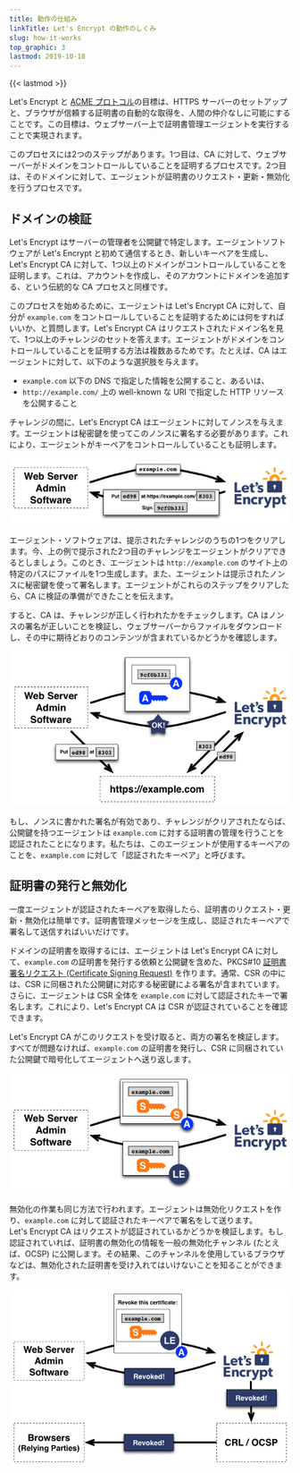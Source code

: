```yaml
---
title: 動作の仕組み
linkTitle: Let's Encrypt の動作のしくみ
slug: how-it-works
top_graphic: 3
lastmod: 2019-10-18
---
```


{{< lastmod >}}

Let's&nbsp;Encrypt と [ACME プロトコル](https://tools.ietf.org/html/rfc8555)の目標は、HTTPS サーバーのセットアップと、ブラウザが信頼する証明書の自動的な取得を、人間の仲介なしに可能にすることです。この目標は、ウェブサーバー上で証明書管理エージェントを実行することで実現されます。

このプロセスには2つのステップがあります。1つ目は、CA に対して、ウェブサーバーがドメインをコントロールしていることを証明するプロセスです。2つ目は、そのドメインに対して、エージェントが証明書のリクエスト・更新・無効化を行うプロセスです。

## ドメインの検証

Let's&nbsp;Encrypt はサーバーの管理者を公開鍵で特定します。エージェントソフトウェアが Let's&nbsp;Encrypt と初めて通信するとき、新しいキーペアを生成し、Let's&nbsp;Encrypt CA に対して、1つ以上のドメインがコントロールしていることを証明します。これは、アカウントを作成し、そのアカウントにドメインを追加する、という伝統的な CA プロセスと同様です。

このプロセスを始めるために、エージェントは Let's&nbsp;Encrypt CA に対して、自分が `example.com` をコントロールしていることを証明するためには何をすればいいか、と質問します。Let's&nbsp;Encrypt CA はリクエストされたドメイン名を見て、1つ以上のチャレンジのセットを答えます。エージェントがドメインをコントロールしていることを証明する方法は複数あるためです。たとえば、CA はエージェントに対して、以下のような選択肢を与えます。

* `example.com` 以下の DNS で指定した情報を公開すること、あるいは、
* `http://example.com/` 上の well-known な URI で指定した HTTP リソースを公開すること 

チャレンジの間に、Let's&nbsp;Encrypt CA はエージェントに対してノンスを与えます。エージェントは秘密鍵を使ってこのノンスに署名する必要があります。これにより、エージェントがキーペアをコントロールしていることも証明します。

<div class="howitworks-figure">
<img alt="example.com を検証するためのチャレンジのリクエスト"
     src="/images/howitworks_challenge.png"/>
</div>

エージェント・ソフトウェアは、提示されたチャレンジのうちの1つをクリアします。今、上の例で提示された2つ目のチャレンジをエージェントがクリアできるとしましょう。このとき、エージェントは `http://example.com` のサイト上の特定のパスにファイルを1つ生成します。また、エージェントは提示されたノンスに秘密鍵を使って署名します。エージェントがこれらのステップをクリアしたら、CA に検証の準備ができたことを伝えます。

すると、CA は、チャレンジが正しく行われたかをチェックします。CA はノンスの署名が正しいことを検証し、ウェブサーバーからファイルをダウンロードし、その中に期待どおりのコンテンツが含まれているかどうかを確認します。

<div class="howitworks-figure">
<img alt="example.com の代表として振る舞うための認証リクエスト"
     src="/images/howitworks_authorization.png"/>
</div>

もし、ノンスに書かれた署名が有効であり、チャレンジがクリアされたならば、公開鍵を持つエージェントは `example.com` に対する証明書の管理を行うことを認証されたことになります。私たちは、このエージェントが使用するキーペアのことを、`example.com` に対して「認証されたキーペア」と呼びます。

## 証明書の発行と無効化

一度エージェントが認証されたキーペアを取得したら、証明書のリクエスト・更新・無効化は簡単です。証明書管理メッセージを生成し、認証されたキーペアで署名して送信すればいいだけです。

ドメインの証明書を取得するには、エージェントは Let's&nbsp;Encrypt CA に対して、`example.com` の証明書を発行する依頼と公開鍵を含めた、PKCS#10 [証明書署名リクエスト (Certificate Signing Request)](https://tools.ietf.org/html/rfc2986) を作ります。通常、CSR の中には、CSR に同梱された公開鍵に対応する秘密鍵による署名が含まれています。さらに、エージェントは CSR 全体を `example.com` に対して認証されたキーで署名します。これにより、Let's&nbsp;Encrypt CA は CSR が認証されていることを確認できます。

Let's&nbsp;Encrypt CA がこのリクエストを受け取ると、両方の署名を検証します。すべてが問題なければ、`example.com` の証明書を発行し、CSR に同梱されていた公開鍵で暗号化してエージェントへ送り返します。

<div class="howitworks-figure">
<img alt="example.com に対する証明書のリクエスト"
     src="/images/howitworks_certificate.png"/>
</div>

無効化の作業も同じ方法で行われます。エージェントは無効化リクエストを作り、`example.com` に対して認証されたキーペアで署名をして送ります。Let's&nbsp;Encrypt CA はリクエストが認証されているかどうかを検証します。もし認証されていれば、証明書の無効化の情報を一般の無効化チャンネル (たとえば、OCSP) に公開します。その結果、このチャンネルを使用しているブラウザなどは、無効化された証明書を受け入れてはいけないことを知ることができます。

<div class="howitworks-figure">
<img alt="example.com に対する証明書の無効化リクエスト"
     src="/images/howitworks_revocation.png"/>
</div>
